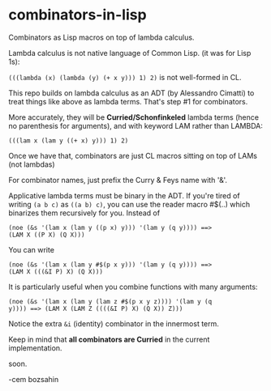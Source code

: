 # combinators-in-lisp
Combinators as Lisp macros on top of lambda calculus.

Lambda calculus is not native language of Common Lisp. (it was for Lisp 1s):

<code>(((lambda (x) (lambda (y) (+ x y))) 1) 2)</code> is not well-formed in CL.

This repo builds on lambda calculus as an ADT (by Alessandro Cimatti) to treat things like above as lambda terms.
That's step #1 for combinators.

More accurately, they will be <b>Curried/Schonfinkeled</b> lambda terms (hence no parenthesis for arguments), and with keyword LAM rather than LAMBDA:

<code>(((lam x (lam y ((+ x) y))) 1) 2)</code>

Once we have that, combinators are just CL macros sitting on top of LAMs (not lambdas)

For combinator names, just prefix the Curry & Feys name with '&'.

Applicative lambda terms must be binary in the ADT. If you're tired of writing <code>(a b c)</code> as <code>((a b) c)</code>,
you can use the reader macro #$(..) which binarizes them recursively for you. Instead of 

<code>(noe (&s '(lam x (lam y ((p x) y))) '(lam y (q y)))) ==>
(LAM X ((P X) (Q X)))
</code>

You can write 

<code>(noe (&s '(lam x (lam y #$(p x y))) '(lam y (q y)))) ==>
(LAM X (((&I P) X) (Q X)))
</code>

It is particularly useful when you combine functions with many arguments:

<code>(noe (&s '(lam x (lam y (lam z #$(p x y z)))) '(lam y (q y)))) ==>
(LAM X (LAM Z ((((&I P) X) (Q X)) Z)))
</code>

Notice the extra <code>&i</code> (identity) combinator in the innermost term. 

Keep in mind that <b>all combinators are Curried</b> in the current implementation.

soon.

-cem bozsahin
